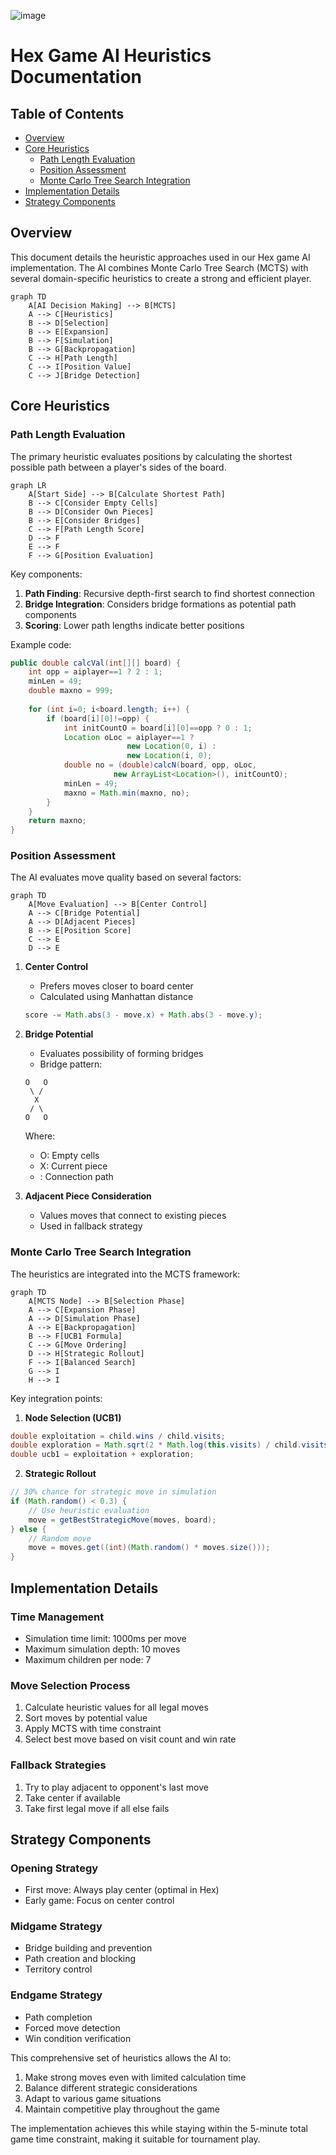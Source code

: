 ![image](https://github.com/user-attachments/assets/127b2e6a-9b05-49f7-b389-f932ac70e768)



# Hex Game AI Heuristics Documentation

## Table of Contents
- [Overview](#overview)
- [Core Heuristics](#core-heuristics)
  - [Path Length Evaluation](#path-length-evaluation)
  - [Position Assessment](#position-assessment)
  - [Monte Carlo Tree Search Integration](#monte-carlo-tree-search-integration)
- [Implementation Details](#implementation-details)
- [Strategy Components](#strategy-components)

## Overview

This document details the heuristic approaches used in our Hex game AI implementation. The AI combines Monte Carlo Tree Search (MCTS) with several domain-specific heuristics to create a strong and efficient player.

```mermaid
graph TD
    A[AI Decision Making] --> B[MCTS]
    A --> C[Heuristics]
    B --> D[Selection]
    B --> E[Expansion]
    B --> F[Simulation]
    B --> G[Backpropagation]
    C --> H[Path Length]
    C --> I[Position Value]
    C --> J[Bridge Detection]
```

## Core Heuristics

### Path Length Evaluation

The primary heuristic evaluates positions by calculating the shortest possible path between a player's sides of the board.

```mermaid
graph LR
    A[Start Side] --> B[Calculate Shortest Path]
    B --> C[Consider Empty Cells]
    B --> D[Consider Own Pieces]
    B --> E[Consider Bridges]
    C --> F[Path Length Score]
    D --> F
    E --> F
    F --> G[Position Evaluation]
```

Key components:
1. **Path Finding**: Recursive depth-first search to find shortest connection
2. **Bridge Integration**: Considers bridge formations as potential path components
3. **Scoring**: Lower path lengths indicate better positions

Example code:
```java
public double calcVal(int[][] board) {
    int opp = aiplayer==1 ? 2 : 1;
    minLen = 49;
    double maxno = 999;
    
    for (int i=0; i<board.length; i++) {
        if (board[i][0]!=opp) {
            int initCountO = board[i][0]==opp ? 0 : 1;
            Location oLoc = aiplayer==1 ? 
                          new Location(0, i) : 
                          new Location(i, 0);
            double no = (double)calcN(board, opp, oLoc, 
                       new ArrayList<Location>(), initCountO);
            minLen = 49;
            maxno = Math.min(maxno, no);
        }
    }
    return maxno;
}
```

### Position Assessment

The AI evaluates move quality based on several factors:

```mermaid
graph TD
    A[Move Evaluation] --> B[Center Control]
    A --> C[Bridge Potential]
    A --> D[Adjacent Pieces]
    B --> E[Position Score]
    C --> E
    D --> E
```

1. **Center Control**
   - Prefers moves closer to board center
   - Calculated using Manhattan distance
   ```java
   score -= Math.abs(3 - move.x) + Math.abs(3 - move.y);
   ```

2. **Bridge Potential**
   - Evaluates possibility of forming bridges
   - Bridge pattern:
   ```
   O   O
    \ /
     X
    / \
   O   O
   ```
   Where:
   - O: Empty cells
   - X: Current piece
   - \: Connection path

3. **Adjacent Piece Consideration**
   - Values moves that connect to existing pieces
   - Used in fallback strategy

### Monte Carlo Tree Search Integration

The heuristics are integrated into the MCTS framework:

```mermaid
graph TD
    A[MCTS Node] --> B[Selection Phase]
    A --> C[Expansion Phase]
    A --> D[Simulation Phase]
    A --> E[Backpropagation]
    B --> F[UCB1 Formula]
    C --> G[Move Ordering]
    D --> H[Strategic Rollout]
    F --> I[Balanced Search]
    G --> I
    H --> I
```

Key integration points:

1. **Node Selection (UCB1)**
```java
double exploitation = child.wins / child.visits;
double exploration = Math.sqrt(2 * Math.log(this.visits) / child.visits);
double ucb1 = exploitation + exploration;
```

2. **Strategic Rollout**
```java
// 30% chance for strategic move in simulation
if (Math.random() < 0.3) {
    // Use heuristic evaluation
    move = getBestStrategicMove(moves, board);
} else {
    // Random move
    move = moves.get((int)(Math.random() * moves.size()));
}
```

## Implementation Details

### Time Management
- Simulation time limit: 1000ms per move
- Maximum simulation depth: 10 moves
- Maximum children per node: 7

### Move Selection Process
1. Calculate heuristic values for all legal moves
2. Sort moves by potential value
3. Apply MCTS with time constraint
4. Select best move based on visit count and win rate

### Fallback Strategies
1. Try to play adjacent to opponent's last move
2. Take center if available
3. Take first legal move if all else fails

## Strategy Components

### Opening Strategy
- First move: Always play center (optimal in Hex)
- Early game: Focus on center control

### Midgame Strategy
- Bridge building and prevention
- Path creation and blocking
- Territory control

### Endgame Strategy
- Path completion
- Forced move detection
- Win condition verification

This comprehensive set of heuristics allows the AI to:
1. Make strong moves even with limited calculation time
2. Balance different strategic considerations
3. Adapt to various game situations
4. Maintain competitive play throughout the game

The implementation achieves this while staying within the 5-minute total game time constraint, making it suitable for tournament play.
